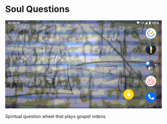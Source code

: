 # Soul Questions

![Demo GIF](./video/v1_demo.gif)

Spiritual question wheel that plays gospel videos.
